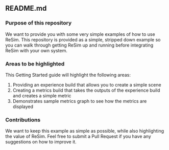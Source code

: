 ##  README.md

### Purpose of this repository

We want to provide you with some very simple examples of how to use ReSim. This repository is provided as a simple, stripped down example so you can walk through getting ReSim up and running before integrating ReSim with your own system. 

### Areas to be highlighted

This Getting Started guide will highlight the following areas:

1. Providing an experience build that allows you to create a simple scene
2. Creating a metrics build that takes the outputs of the experience build and creates a simple metric
3. Demonstrates sample metrics graph to see how the metrics are displayed

### Contributions

We want to keep this example as simple as possible, while also highlighting the value of ReSim. Feel free to submit a Pull Request if you have any suggestions on how to improve it.



